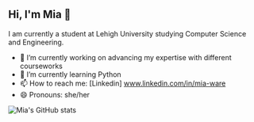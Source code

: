 ## Hi, I'm Mia 👋

I am currently a student at Lehigh University studying Computer Science and Engineering. 

- 🔭 I’m currently working on advancing my expertise with different courseworks   
- 🌱 I’m currently learning Python 
- 📫 How to reach me: [Linkedin] www.linkedin.com/in/mia-ware
- 😄 Pronouns: she/her

![Mia's GitHub stats](https://github-readme-stats.vercel.app/api?username=miw828&show_icons=true&theme=tokyonight)




<!--
**miw828/miw828** is a ✨ _special_ ✨ repository because its `README.md` (this file) appears on your GitHub profile.

Here are some ideas to get you started:

 🔭 I’m currently working on advancing my expertise with different courseworkds  
- 🌱 I’m currently learning Python 
- 📫 How to reach me: www.linkedin.com/in/mia-ware
- 😄 Pronouns: she/her
- ⚡ Fun fact: ...
-->
